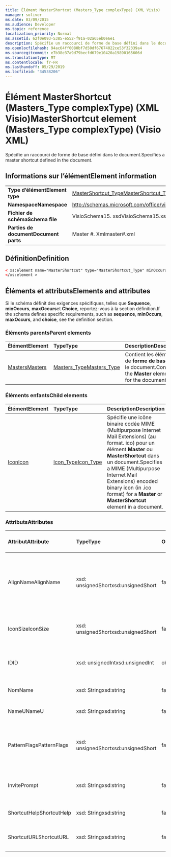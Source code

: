 ```yaml
---
title: Élément MasterShortcut (Masters_Type complexType) (XML Visio)
manager: soliver
ms.date: 03/09/2015
ms.audience: Developer
ms.topic: reference
localization_priority: Normal
ms.assetid: 62f0e093-5385-e552-f91a-02a65eb0e6e1
description: Spécifie un raccourci de forme de base défini dans le document.
ms.openlocfilehash: 94ac64ff0080bf7d50df67674022ce53f32339a4
ms.sourcegitcommit: e7b38e37a9d79becfd679e10420a19890165606d
ms.translationtype: MT
ms.contentlocale: fr-FR
ms.lasthandoff: 05/29/2019
ms.locfileid: "34538206"
---
```

# <a name="mastershortcut-element-masterstype-complextype-visio-xml"></a><span data-ttu-id="975fc-103">Élément MasterShortcut (Masters_Type complexType) (XML Visio)</span><span class="sxs-lookup"><span data-stu-id="975fc-103">MasterShortcut element (Masters_Type complexType) (Visio XML)</span></span>

<span data-ttu-id="975fc-104">Spécifie un raccourci de forme de base défini dans le document.</span><span class="sxs-lookup"><span data-stu-id="975fc-104">Specifies a master shortcut defined in the document.</span></span>
  
## <a name="element-information"></a><span data-ttu-id="975fc-105">Informations sur l’élément</span><span class="sxs-lookup"><span data-stu-id="975fc-105">Element information</span></span>

|||
|:-----|:-----|
|<span data-ttu-id="975fc-106">**Type d’élément**</span><span class="sxs-lookup"><span data-stu-id="975fc-106">**Element type**</span></span> <br/> |[<span data-ttu-id="975fc-107">MasterShortcut_Type</span><span class="sxs-lookup"><span data-stu-id="975fc-107">MasterShortcut_Type</span></span>](mastershortcut_type-complextypevisio-xml.md) <br/> |
|<span data-ttu-id="975fc-108">**Namespace**</span><span class="sxs-lookup"><span data-stu-id="975fc-108">**Namespace**</span></span> <br/> |http://schemas.microsoft.com/office/visio/2012/main  <br/> |
|<span data-ttu-id="975fc-109">**Fichier de schéma**</span><span class="sxs-lookup"><span data-stu-id="975fc-109">**Schema file**</span></span> <br/> |<span data-ttu-id="975fc-110">VisioSchema15. xsd</span><span class="sxs-lookup"><span data-stu-id="975fc-110">VisioSchema15.xsd</span></span>  <br/> |
|<span data-ttu-id="975fc-111">**Parties de document**</span><span class="sxs-lookup"><span data-stu-id="975fc-111">**Document parts**</span></span> <br/> |<span data-ttu-id="975fc-112">Master #. Xml</span><span class="sxs-lookup"><span data-stu-id="975fc-112">master#.xml</span></span>  <br/> |
   
## <a name="definition"></a><span data-ttu-id="975fc-113">Définition</span><span class="sxs-lookup"><span data-stu-id="975fc-113">Definition</span></span>

```XML
< xs:element name="MasterShortcut" type="MasterShortcut_Type" minOccurs="0" maxOccurs="unbounded" >
</xs:element >
```

## <a name="elements-and-attributes"></a><span data-ttu-id="975fc-114">Éléments et attributs</span><span class="sxs-lookup"><span data-stu-id="975fc-114">Elements and attributes</span></span>

<span data-ttu-id="975fc-115">Si le schéma définit des exigences spécifiques, telles que **Sequence**, **minOccurs**, **maxOccurs**et **Choice**, reportez-vous à la section définition.</span><span class="sxs-lookup"><span data-stu-id="975fc-115">If the schema defines specific requirements, such as **sequence**, **minOccurs**, **maxOccurs**, and **choice**, see the definition section.</span></span> 
  
### <a name="parent-elements"></a><span data-ttu-id="975fc-116">Éléments parents</span><span class="sxs-lookup"><span data-stu-id="975fc-116">Parent elements</span></span>

|<span data-ttu-id="975fc-117">**Élément**</span><span class="sxs-lookup"><span data-stu-id="975fc-117">**Element**</span></span>|<span data-ttu-id="975fc-118">**Type**</span><span class="sxs-lookup"><span data-stu-id="975fc-118">**Type**</span></span>|<span data-ttu-id="975fc-119">**Description**</span><span class="sxs-lookup"><span data-stu-id="975fc-119">**Description**</span></span>|
|:-----|:-----|:-----|
|[<span data-ttu-id="975fc-120">Masters</span><span class="sxs-lookup"><span data-stu-id="975fc-120">Masters</span></span>](masters-elementvisio-xml.md) <br/> |[<span data-ttu-id="975fc-121">Masters_Type</span><span class="sxs-lookup"><span data-stu-id="975fc-121">Masters_Type</span></span>](masters_type-complextypevisio-xml.md) <br/> |<span data-ttu-id="975fc-122">Contient les éléments de **forme de base** pour le document.</span><span class="sxs-lookup"><span data-stu-id="975fc-122">Contains the **Master** elements for the document.</span></span>  <br/> |
   
### <a name="child-elements"></a><span data-ttu-id="975fc-123">Éléments enfants</span><span class="sxs-lookup"><span data-stu-id="975fc-123">Child elements</span></span>

|<span data-ttu-id="975fc-124">**Élément**</span><span class="sxs-lookup"><span data-stu-id="975fc-124">**Element**</span></span>|<span data-ttu-id="975fc-125">**Type**</span><span class="sxs-lookup"><span data-stu-id="975fc-125">**Type**</span></span>|<span data-ttu-id="975fc-126">**Description**</span><span class="sxs-lookup"><span data-stu-id="975fc-126">**Description**</span></span>|
|:-----|:-----|:-----|
|[<span data-ttu-id="975fc-127">Icon</span><span class="sxs-lookup"><span data-stu-id="975fc-127">Icon</span></span>](icon-element-mastershortcut_type-complextypevisio-xml.md) <br/> |[<span data-ttu-id="975fc-128">Icon_Type</span><span class="sxs-lookup"><span data-stu-id="975fc-128">Icon_Type</span></span>](icon_type-complextypevisio-xml.md) <br/> |<span data-ttu-id="975fc-129">Spécifie une icône binaire codée MIME (Multipurpose Internet Mail Extensions) (au format. ico) pour un élément **Master** ou **MasterShortcut** dans un document.</span><span class="sxs-lookup"><span data-stu-id="975fc-129">Specifies a MIME (Multipurpose Internet Mail Extensions) encoded binary icon (in .ico format) for a **Master** or **MasterShortcut** element in a document.</span></span>  <br/> |
   
### <a name="attributes"></a><span data-ttu-id="975fc-130">Attributs</span><span class="sxs-lookup"><span data-stu-id="975fc-130">Attributes</span></span>

|<span data-ttu-id="975fc-131">**Attribut**</span><span class="sxs-lookup"><span data-stu-id="975fc-131">**Attribute**</span></span>|<span data-ttu-id="975fc-132">**Type**</span><span class="sxs-lookup"><span data-stu-id="975fc-132">**Type**</span></span>|<span data-ttu-id="975fc-133">**Obligatoire**</span><span class="sxs-lookup"><span data-stu-id="975fc-133">**Required**</span></span>|<span data-ttu-id="975fc-134">**Description**</span><span class="sxs-lookup"><span data-stu-id="975fc-134">**Description**</span></span>|<span data-ttu-id="975fc-135">**Valeurs possibles**</span><span class="sxs-lookup"><span data-stu-id="975fc-135">**Possible values**</span></span>|
|:-----|:-----|:-----|:-----|:-----|
|<span data-ttu-id="975fc-136">AlignName</span><span class="sxs-lookup"><span data-stu-id="975fc-136">AlignName</span></span>  <br/> |<span data-ttu-id="975fc-137">xsd: unsignedShort</span><span class="sxs-lookup"><span data-stu-id="975fc-137">xsd:unsignedShort</span></span>  <br/> |<span data-ttu-id="975fc-138">facultatif</span><span class="sxs-lookup"><span data-stu-id="975fc-138">optional</span></span>  <br/> |<span data-ttu-id="975fc-139">Indique si le texte de l’élément dans la fenêtre de gabarit est aligné à gauche, à droite ou au centre.</span><span class="sxs-lookup"><span data-stu-id="975fc-139">Specifies whether the element's text in the stencil window is aligned left, right, or center.</span></span>  <br/> |<span data-ttu-id="975fc-140">Valeurs du type xsd: unsignedShort.</span><span class="sxs-lookup"><span data-stu-id="975fc-140">Values of the xsd:unsignedShort type.</span></span>  <br/> |
|<span data-ttu-id="975fc-141">IconSize</span><span class="sxs-lookup"><span data-stu-id="975fc-141">IconSize</span></span>  <br/> |<span data-ttu-id="975fc-142">xsd: unsignedShort</span><span class="sxs-lookup"><span data-stu-id="975fc-142">xsd:unsignedShort</span></span>  <br/> |<span data-ttu-id="975fc-143">facultatif</span><span class="sxs-lookup"><span data-stu-id="975fc-143">optional</span></span>  <br/> |<span data-ttu-id="975fc-144">Taille de l’icône de l’élément.</span><span class="sxs-lookup"><span data-stu-id="975fc-144">The size of the element's icon.</span></span>  <br/> |<span data-ttu-id="975fc-145">Valeurs du type xsd: unsignedShort.</span><span class="sxs-lookup"><span data-stu-id="975fc-145">Values of the xsd:unsignedShort type.</span></span>  <br/> |
|<span data-ttu-id="975fc-146">ID</span><span class="sxs-lookup"><span data-stu-id="975fc-146">ID</span></span>  <br/> |<span data-ttu-id="975fc-147">xsd: unsignedInt</span><span class="sxs-lookup"><span data-stu-id="975fc-147">xsd:unsignedInt</span></span>  <br/> |<span data-ttu-id="975fc-148">obligatoire</span><span class="sxs-lookup"><span data-stu-id="975fc-148">required</span></span>  <br/> |<span data-ttu-id="975fc-149">ID unique de l’élément au sein de son élément parent.</span><span class="sxs-lookup"><span data-stu-id="975fc-149">The unique ID of the element within its parent element.</span></span>  <br/> |<span data-ttu-id="975fc-150">Valeurs du type xsd: unsignedInt.</span><span class="sxs-lookup"><span data-stu-id="975fc-150">Values of the xsd:unsignedInt type.</span></span>  <br/> |
|<span data-ttu-id="975fc-151">Nom</span><span class="sxs-lookup"><span data-stu-id="975fc-151">Name</span></span>  <br/> |<span data-ttu-id="975fc-152">xsd: String</span><span class="sxs-lookup"><span data-stu-id="975fc-152">xsd:string</span></span>  <br/> |<span data-ttu-id="975fc-153">facultatif</span><span class="sxs-lookup"><span data-stu-id="975fc-153">optional</span></span>  <br/> |<span data-ttu-id="975fc-154">Nom de l’élément.</span><span class="sxs-lookup"><span data-stu-id="975fc-154">The name of the element.</span></span>  <br/> |<span data-ttu-id="975fc-155">Valeurs du type xsd: String.</span><span class="sxs-lookup"><span data-stu-id="975fc-155">Values of the xsd:string type.</span></span>  <br/> |
|<span data-ttu-id="975fc-156">NameU</span><span class="sxs-lookup"><span data-stu-id="975fc-156">NameU</span></span>  <br/> |<span data-ttu-id="975fc-157">xsd: String</span><span class="sxs-lookup"><span data-stu-id="975fc-157">xsd:string</span></span>  <br/> |<span data-ttu-id="975fc-158">facultatif</span><span class="sxs-lookup"><span data-stu-id="975fc-158">optional</span></span>  <br/> |<span data-ttu-id="975fc-159">Nom universel de l’élément.</span><span class="sxs-lookup"><span data-stu-id="975fc-159">The universal name of the element.</span></span>  <br/> |<span data-ttu-id="975fc-160">Valeurs du type xsd: String.</span><span class="sxs-lookup"><span data-stu-id="975fc-160">Values of the xsd:string type.</span></span>  <br/> |
|<span data-ttu-id="975fc-161">PatternFlags</span><span class="sxs-lookup"><span data-stu-id="975fc-161">PatternFlags</span></span>  <br/> |<span data-ttu-id="975fc-162">xsd: unsignedShort</span><span class="sxs-lookup"><span data-stu-id="975fc-162">xsd:unsignedShort</span></span>  <br/> |<span data-ttu-id="975fc-163">facultatif</span><span class="sxs-lookup"><span data-stu-id="975fc-163">optional</span></span>  <br/> |<span data-ttu-id="975fc-164">Détermine si une forme de base se comporte comme un motif personnalisé.</span><span class="sxs-lookup"><span data-stu-id="975fc-164">Determines whether a master behaves as a custom pattern.</span></span>  <br/> |<span data-ttu-id="975fc-165">Valeurs du type xsd: unsignedShort.</span><span class="sxs-lookup"><span data-stu-id="975fc-165">Values of the xsd:unsignedShort type.</span></span>  <br/> |
|<span data-ttu-id="975fc-166">Invite</span><span class="sxs-lookup"><span data-stu-id="975fc-166">Prompt</span></span>  <br/> |<span data-ttu-id="975fc-167">xsd: String</span><span class="sxs-lookup"><span data-stu-id="975fc-167">xsd:string</span></span>  <br/> |<span data-ttu-id="975fc-168">facultatif</span><span class="sxs-lookup"><span data-stu-id="975fc-168">optional</span></span>  <br/> |<span data-ttu-id="975fc-169">Barre d’État et invite d’outils pour l’élément.</span><span class="sxs-lookup"><span data-stu-id="975fc-169">The status bar and tool tip prompt for the element.</span></span>  <br/> |<span data-ttu-id="975fc-170">Valeurs du type xsd: String.</span><span class="sxs-lookup"><span data-stu-id="975fc-170">Values of the xsd:string type.</span></span>  <br/> |
|<span data-ttu-id="975fc-171">ShortcutHelp</span><span class="sxs-lookup"><span data-stu-id="975fc-171">ShortcutHelp</span></span>  <br/> |<span data-ttu-id="975fc-172">xsd: String</span><span class="sxs-lookup"><span data-stu-id="975fc-172">xsd:string</span></span>  <br/> |<span data-ttu-id="975fc-173">facultatif</span><span class="sxs-lookup"><span data-stu-id="975fc-173">optional</span></span>  <br/> |<span data-ttu-id="975fc-174">Chaîne d’aide pour l’élément.</span><span class="sxs-lookup"><span data-stu-id="975fc-174">A help string for the element.</span></span>  <br/> |<span data-ttu-id="975fc-175">Valeurs du type xsd: String.</span><span class="sxs-lookup"><span data-stu-id="975fc-175">Values of the xsd:string type.</span></span>  <br/> |
|<span data-ttu-id="975fc-176">ShortcutURL</span><span class="sxs-lookup"><span data-stu-id="975fc-176">ShortcutURL</span></span>  <br/> |<span data-ttu-id="975fc-177">xsd: String</span><span class="sxs-lookup"><span data-stu-id="975fc-177">xsd:string</span></span>  <br/> |<span data-ttu-id="975fc-178">facultatif</span><span class="sxs-lookup"><span data-stu-id="975fc-178">optional</span></span>  <br/> |<span data-ttu-id="975fc-179">URL d’un élément **MasterShortcut** .</span><span class="sxs-lookup"><span data-stu-id="975fc-179">A URL to a **MasterShortcut** element.</span></span>  <br/> |<span data-ttu-id="975fc-180">Valeurs du type xsd: String.</span><span class="sxs-lookup"><span data-stu-id="975fc-180">Values of the xsd:string type.</span></span>  <br/> |
   


